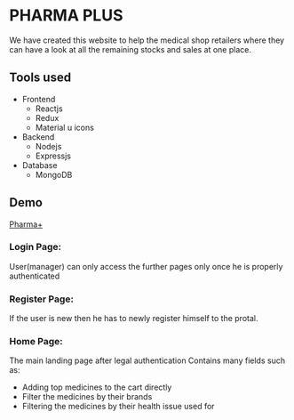 # PHARMA PLUS

We have created this website to help the medical shop retailers where they can have a look at all the remaining stocks and sales at one place.

## Tools used

- Frontend
  - Reactjs
  - Redux
  - Material u icons
- Backend
  - Nodejs
  - Expressjs
- Database
  - MongoDB

## Demo

[Pharma+](https://pharmaplus.herokuapp.com/)

### Login Page:

User(manager) can only access the further pages only once he is properly authenticated

### Register Page:

If the user is new then he has to newly register himself to the protal.

### Home Page:

The main landing page after legal authentication
Contains many fields such as:

- Adding top medicines to the cart directly
- Filter the medicines by their brands
- Filtering the medicines by their health issue used for
